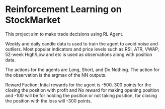 # Reinforcement Learning on StockMarket

This project aim to make trade decisions using RL Agent.

Weekly and daily candle data is used to train the agent to avoid noise and outliers. Most popular indicators and price levels such as RSI, ATR, VWAP, 52-week High/Low and etc is used as observations along with position data.

The actions for the agents are Long, Short, and Do Nothing. The action for the observation is the argmax of the NN outputs.

Reward Fuction: Intial rewards for the agent is -500. 300 points for the closing the position with profit and No reward for making opening position and -100 will be for holding the position or not taking position, for closing the position with the loss will -300 points.
